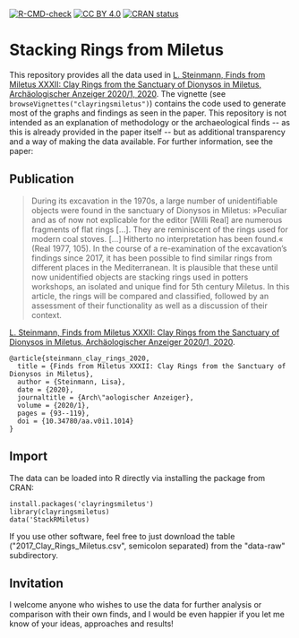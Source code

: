 <!-- badges: start -->
[![R-CMD-check](https://github.com/lsteinmann/clayringsmiletus/actions/workflows/R-CMD-check.yaml/badge.svg)](https://github.com/lsteinmann/clayringsmiletus/actions/workflows/R-CMD-check.yaml)
[![CC BY 4.0](https://img.shields.io/badge/License-CC%20BY%204.0-lightgrey.svg)](http://creativecommons.org/licenses/by/4.0/)
[![CRAN status](https://www.r-pkg.org/badges/version/clayringsmiletus)](https://CRAN.R-project.org/package=clayringsmiletus)
<!-- badges: end -->


# Stacking Rings from Miletus

This repository provides all the data used in [L. Steinmann, Finds from Miletus XXXII: Clay Rings from the Sanctuary of Dionysos in Miletus, Archäologischer Anzeiger 2020/1, 2020](https://doi.org/10.34780/aa.v0i1.1014). The vignette (see `browseVignettes("clayringsmiletus")`) contains the code used to generate most of the graphs and findings as seen in the paper. This repository is not intended as an explanation of methodology or the archaeological finds -- as this is already provided in the paper itself -- but as additional transparency and a way of making the data available. For further information, see the paper:

## Publication

  > During its excavation in the 1970s, a large number of unidentifiable objects were found in the sanctuary of Dionysos in Miletus: »Peculiar and as of now not explicable for the editor [Willi Real] are numerous fragments of flat rings [...]. They are reminiscent of the rings used for modern coal stoves. [...] Hitherto no interpretation has been found.« (Real 1977, 105). In the course of a re-examination of the excavation’s findings since 2017, it has been possible to find similar rings from different places in the Mediterranean. It is plausible that these until now unidentified objects are stacking rings used in potters workshops, an isolated and unique find for 5th century Miletus. In this article, the rings will be compared and classified, followed by an assessment of their functionality as well as a discussion of their context.

[L. Steinmann, Finds from Miletus XXXII: Clay Rings from the Sanctuary of Dionysos in Miletus, Archäologischer Anzeiger 2020/1, 2020](https://doi.org/10.34780/aa.v0i1.1014).

```
@article{steinmann_clay_rings_2020,
  title = {Finds from Miletus XXXII: Clay Rings from the Sanctuary of Dionysos in Miletus},
  author = {Steinmann, Lisa},
  date = {2020},
  journaltitle = {Arch\"aologischer Anzeiger},
  volume = {2020/1},
  pages = {93--119},
  doi = {10.34780/aa.v0i1.1014}
}
```

## Import

The data can be loaded into R directly via installing the package from CRAN:

```
install.packages('clayringsmiletus')
library(clayringsmiletus)
data('StackRMiletus)
```

If you use other software, feel free to just download the table ("2017_Clay_Rings_Miletus.csv", semicolon separated) from the "data-raw" subdirectory.


## Invitation
I welcome anyone who wishes to use the data for further analysis or comparison with their own finds, and I would be even happier if you let me know of your ideas, approaches and results!
